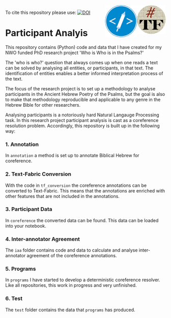 <img align="right" src="images/tf-small.png" width="90"/>
<img align="right" src="images/etcbc.png" width="100"/>

To cite this repository please use: [![DOI](https://zenodo.org/badge/DOI/10.5281/zenodo.3243812.svg)](https://doi.org/10.5281/zenodo.3243812)

# Participant Analyis 

This repository contains (Python) code and data that I have created for my NWO funded PhD research project 'Who is Who is in the Psalms?'

The 'who is who?' question that always comes up when one reads a text can be solved by analysing all entities, or participants, in that text. The identification of entities enables a better informed interpretation process of the text.  

The focus of the research project is to set up a methodology to analyse participants in the Ancient Hebrew Poetry of the Psalms, but the goal is also to make that methodology reproducible and applicable to any genre in the Hebrew Bible for other researchers. 

Analysing participants is a notoriously hard Natural Langauge Processing task. In this research project participant analysis is cast as a coreference resolution problem. Accordingly, this repository is built up in the following way:

### 1. Annotation 
In `annotation` a method is set up to annotate Biblical Hebrew for coreference. 

### 2. Text-Fabric Conversion
With the code in `tf_conversion` the coreference annotations can be converted to Text-Fabric. This means that the annotations are enriched with other features that are not included in the annotations. 

### 3. Participant Data
In `coreference` the converted data can be found. This data can be loaded into your notebook. 

### 4. Inter-annotator Agreement
The `iaa` folder contains code and data to calculate and analyse inter-annotator agreement of the coreference annotations. 

### 5. Programs 
In `programs` I have started to develop a deterministic coreference resolver. Like all repositories, this work in progress and very unfinished. 

### 6. Test
The `test` folder contains the data that `programs` has produced.  

